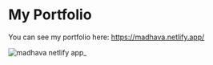 # My Portfolio

You can see my portfolio here: https://madhava.netlify.app/

![madhava netlify app_](https://user-images.githubusercontent.com/89199369/183479502-712ea0ce-a897-46af-b555-d63a87ef2c99.png)
